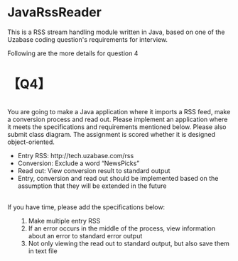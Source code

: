 # JavaRssReader
This is a RSS stream handling module written in Java, based on one of the Uzabase coding question's requirements for interview.

Following are the more details for question 4<br>

<h1>【Q4】</h1>
<br>
You are going to make a Java application where it imports a RSS feed, make a conversion process and read out. Please implement an application where it meets the specifications and requirements mentioned below. Please also submit class diagram. The assignment is scored whether it is designed object-oriented.<br>
<ul type="disk"> 
<li>Entry RSS: http://tech.uzabase.com/rss</li>
<li>Conversion: Exclude a word “NewsPicks”</li>
<li>Read out: View conversion result to standard output</li>
<li>Entry, conversion and read out should be implemented based on the assumption that they will be extended in the future</li>
</ul>
<br>
If you have time, please add the specifications below:<br>
<ul style="disk">
<ol>
<li>Make multiple entry RSS</li>
<li>If an error occurs in the middle of the process, view information about an error to standard error output</li>
<li>Not only viewing the read out to standard output, but also save them in text file</li>
</ol>
